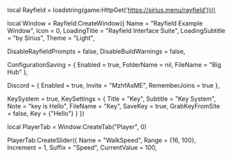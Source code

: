 local Rayfield = loadstring(game:HttpGet('https://sirius.menu/rayfield'))()

local Window = Rayfield:CreateWindow({
   Name = "Rayfield Example Window",
   Icon = 0,
   LoadingTitle = "Rayfield Interface Suite",
   LoadingSubtitle = "by Sirius",
   Theme = "Light",

   DisableRayfieldPrompts = false,
   DisableBuildWarnings = false,

   ConfigurationSaving = {
      Enabled = true,
      FolderName = nil,
      FileName = "Big Hub"
   },

   Discord = {
      Enabled = true,
      Invite = "MzhfAsME",
      RememberJoins = true
   },

   KeySystem = true,
   KeySettings = {
      Title = "Key",
      Subtitle = "Key System",
      Note = "key is Hello",
      FileName = "Key",
      SaveKey = true,
      GrabKeyFromSite = false,
      Key = {"Hello"}
   }
})

local PlayerTab = Window:CreateTab("Player", 0)

PlayerTab:CreateSlider({
   Name = "WalkSpeed",
   Range = {16, 100},
   Increment = 1,
   Suffix = "Speed",
   CurrentValue = 100,
